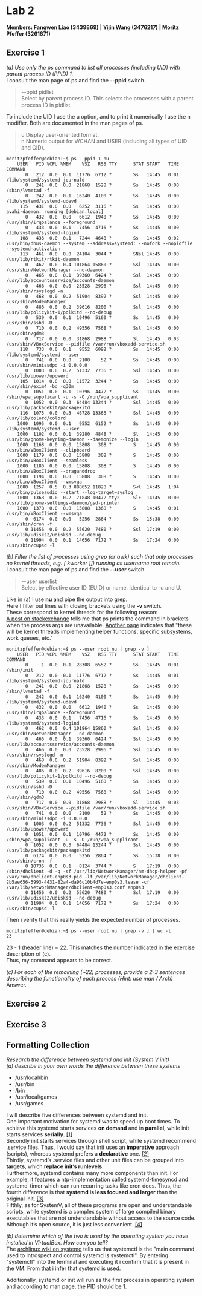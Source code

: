 # Lab 2

**Members: Fangwen Liao (3439869) | Yijin Wang (3476217) | Moritz Pfeffer (3261671)**

## Exercise 1

*(a) Use only the ps command to list all processes (including UID) with parent process ID (PPID) 1.*  
I consult the man page of ps and find the **--ppid** switch.
> --ppid pidlist  
> Select by parent process ID.  This selects the processes with a parent process ID in pidlist.

To include the UID I use the u option, and to print it numerically I use the n modifier.
Both are documented in the man pages of ps.
> u      Display user-oriented format.  
> n      Numeric output for WCHAN and USER (including all types of UID and GID).

```console
moritzpfeffer@debian:~$ ps --ppid 1 nu
    USER   PID %CPU %MEM    VSZ   RSS TTY      STAT START   TIME COMMAND
       0   212  0.0  0.1  11776  6712 ?        Ss   14:45   0:01 /lib/systemd/systemd-journald
       0   241  0.0  0.0  21868  1528 ?        Ss   14:45   0:00 /sbin/lvmetad -f
       0   242  0.0  0.1  16240  4100 ?        Ss   14:45   0:00 /lib/systemd/systemd-udevd
     115   431  0.0  0.0   6252  3116 ?        Ss   14:45   0:00 avahi-daemon: running [debian.local]
       0   432  0.0  0.0   6612  1940 ?        Ss   14:45   0:00 /usr/sbin/irqbalance --foreground
       0   433  0.0  0.1   7456  4716 ?        Ss   14:45   0:00 /lib/systemd/systemd-logind
     108   436  0.0  0.1   7244  4648 ?        Ss   14:45   0:02 /usr/bin/dbus-daemon --system --address=systemd: --nofork --nopidfile --systemd-activation
     113   461  0.0  0.0  24104  3044 ?        SNsl 14:45   0:00 /usr/lib/rtkit/rtkit-daemon
       0   462  0.0  0.4 101864 15860 ?        Ssl  14:45   0:00 /usr/sbin/NetworkManager --no-daemon
       0   465  0.0  0.1  39360  6424 ?        Ssl  14:45   0:00 /usr/lib/accountsservice/accounts-daemon
       0   466  0.0  0.0  23528  2996 ?        Ssl  14:45   0:00 /usr/sbin/rsyslogd -n
       0   468  0.0  0.2  51904  8392 ?        Ssl  14:45   0:00 /usr/sbin/ModemManager
       0   486  0.0  0.2  39616  8200 ?        Ssl  14:45   0:00 /usr/lib/policykit-1/polkitd --no-debug
       0   539  0.0  0.1  10496  5160 ?        Ss   14:45   0:00 /usr/sbin/sshd -D
       0   710  0.0  0.2  49556  7568 ?        Ssl  14:45   0:00 /usr/sbin/gdm3
       0   717  0.0  0.0  31868  2988 ?        Sl   14:45   0:03 /usr/sbin/VBoxService --pidfile /var/run/vboxadd-service.sh
     118   733  0.0  0.1   9552  6092 ?        Ss   14:45   0:00 /lib/systemd/systemd --user
       0   741  0.0  0.0   2100    52 ?        Ss   14:45   0:00 /usr/sbin/minissdpd -i 0.0.0.0
       0  1003  0.0  0.2  51332  7736 ?        Ssl  14:45   0:00 /usr/lib/upower/upowerd
     105  1014  0.0  0.0  11572  3244 ?        Ss   14:45   0:00 /usr/sbin/exim4 -bd -q30m
       0  1051  0.0  0.1  10796  4472 ?        Ss   14:45   0:00 /sbin/wpa_supplicant -u -s -O /run/wpa_supplicant
       0  1052  0.0  0.3  64484 13244 ?        Ssl  14:45   0:00 /usr/lib/packagekit/packagekitd
     116  1075  0.0  0.3  46728 13368 ?        Ssl  14:45   0:00 /usr/lib/colord/colord
    1000  1095  0.0  0.1   9552  6152 ?        Ss   14:45   0:00 /lib/systemd/systemd --user
    1000  1102  0.0  0.1  39280  4848 ?        Sl   14:45   0:00 /usr/bin/gnome-keyring-daemon --daemonize --login
    1000  1168  0.0  0.0  15808   308 ?        S    14:45   0:00 /usr/bin/VBoxClient --clipboard
    1000  1179  0.0  0.0  15808   308 ?        S    14:45   0:00 /usr/bin/VBoxClient --seamless
    1000  1186  0.0  0.0  15808   308 ?        S    14:45   0:00 /usr/bin/VBoxClient --draganddrop
    1000  1194  0.0  0.0  15808   308 ?        S    14:45   0:00 /usr/bin/VBoxClient --vmsvga
    1000  1257  0.5  0.3 888652 11828 ?        S<l  14:45   1:04 /usr/bin/pulseaudio --start --log-target=syslog
    1000  1368  0.0  0.2  71848 10472 tty2     Sl+  14:45   0:00 /usr/lib/gnome-settings-daemon/gsd-printer
    1000  1378  0.0  0.0  15808  1368 ?        S    14:45   0:01 /usr/bin/VBoxClient --vmsvga
       0  6174  0.0  0.0   5256  2864 ?        Ss   15:38   0:00 /usr/sbin/cron -f
       0 11456  0.0  0.2  55620  7480 ?        Ssl  17:19   0:00 /usr/lib/udisks2/udisksd --no-debug
       0 11994  0.0  0.1  14656  7172 ?        Ss   17:24   0:00 /usr/sbin/cupsd -l
```

*(b) Filter the list of processes using grep (or awk) such that only processes no kernel threads, e.g. [ kworker ]]) running as username root remain.*  
I consult the man page of ps and find the **--user** switch.
> --user userlist  
> Select by effective user ID (EUID) or name.  Identical to -u and U.

Like in (a) I use **nu** and pipe the output into grep.  
Here I filter out lines with closing brackets using the **-v** switch.  
These correspond to kernel threads for the following reason:  
[A post on stackexchange](https://unix.stackexchange.com/questions/22121/what-do-the-brackets-around-processes-mean) tells me that
ps prints the command in brackets when the process args are unavailable. [Another page](https://gtirloni.com/2017/12/ps-output-processes-with-brackets/) indicates that
"these will be kernel threads implementing helper functions, specific subsystems, work queues, etc."
<div style="page-break-after: always;"></div>

```console
moritzpfeffer@debian:~$ ps --user root nu | grep -v ]
    USER   PID %CPU %MEM    VSZ   RSS TTY      STAT START   TIME COMMAND
       0     1  0.0  0.1  28308  6552 ?        Ss   14:45   0:01 /sbin/init
       0   212  0.0  0.1  11776  6712 ?        Ss   14:45   0:01 /lib/systemd/systemd-journald
       0   241  0.0  0.0  21868  1528 ?        Ss   14:45   0:00 /sbin/lvmetad -f
       0   242  0.0  0.1  16240  4100 ?        Ss   14:45   0:00 /lib/systemd/systemd-udevd
       0   432  0.0  0.0   6612  1940 ?        Ss   14:45   0:00 /usr/sbin/irqbalance --foreground
       0   433  0.0  0.1   7456  4716 ?        Ss   14:45   0:00 /lib/systemd/systemd-logind
       0   462  0.0  0.4 101864 15860 ?        Ssl  14:45   0:00 /usr/sbin/NetworkManager --no-daemon
       0   465  0.0  0.1  39360  6424 ?        Ssl  14:45   0:00 /usr/lib/accountsservice/accounts-daemon
       0   466  0.0  0.0  23528  2996 ?        Ssl  14:45   0:00 /usr/sbin/rsyslogd -n
       0   468  0.0  0.2  51904  8392 ?        Ssl  14:45   0:00 /usr/sbin/ModemManager
       0   486  0.0  0.2  39616  8200 ?        Ssl  14:45   0:00 /usr/lib/policykit-1/polkitd --no-debug
       0   539  0.0  0.1  10496  5160 ?        Ss   14:45   0:00 /usr/sbin/sshd -D
       0   710  0.0  0.2  49556  7568 ?        Ssl  14:45   0:00 /usr/sbin/gdm3
       0   717  0.0  0.0  31868  2988 ?        Sl   14:45   0:03 /usr/sbin/VBoxService --pidfile /var/run/vboxadd-service.sh
       0   741  0.0  0.0   2100    52 ?        Ss   14:45   0:00 /usr/sbin/minissdpd -i 0.0.0.0
       0  1003  0.0  0.2  51332  7736 ?        Ssl  14:45   0:00 /usr/lib/upower/upowerd
       0  1051  0.0  0.1  10796  4472 ?        Ss   14:45   0:00 /sbin/wpa_supplicant -u -s -O /run/wpa_supplicant
       0  1052  0.0  0.3  64484 13244 ?        Ssl  14:45   0:00 /usr/lib/packagekit/packagekitd
       0  6174  0.0  0.0   5256  2864 ?        Ss   15:38   0:00 /usr/sbin/cron -f
       0 10735  0.0  0.1   8124  3744 ?        S    17:19   0:00 /sbin/dhclient -d -q -sf /usr/lib/NetworkManager/nm-dhcp-helper -pf /var/run/dhclient-enp0s3.pid -lf /var/lib/NetworkManager/dhclient-2b5ae656-5993-4431-82a4-da96c10b4d7e-enp0s3.lease -cf /var/lib/NetworkManager/dhclient-enp0s3.conf enp0s3
       0 11456  0.0  0.2  55620  7480 ?        Ssl  17:19   0:00 /usr/lib/udisks2/udisksd --no-debug
       0 11994  0.0  0.1  14656  7172 ?        Ss   17:24   0:00 /usr/sbin/cupsd -l
```

Then i verify that this really yields the expected number of processes.

```console
moritzpfeffer@debian:~$ ps --user root nu | grep -v ] | wc -l
23
```

23 - 1 (header line) = 22. This matches the number indicated in the exercise description of (c).  
Thus, my command appears to be correct.

*(c) For each of the remaining (~22) processes, provide a 2-3 sentences describing the functionality of each process (Hint: use man / Arch)*  
Answer.

## Exercise 2

## Exercise 3

## Formatting Collection

*Research the difference between systemd and init (System V init)  
(a) describe in your own words the difference between these systems*  

* /usr/local/bin
* /usr/bin
* /bin
* /usr/local/games
* /usr/games

I will describe five differences between systemd and init.  
One important motivation for systemd was to speed up boot times. To achieve this systemd starts services **on demand** and in **parallel**, while init starts services **serially**. [[1]](http://0pointer.de/blog/projects/systemd.html)  
Secondly init starts services through shell script, while systemd recommend .service files. Thus, I would say that init uses an **imperative** approach (scripts), whereas systemd prefers a **declarative** one. [[2]](https://danielmiessler.com/study/the-difference-between-system-v-and-systemd/)  
Thirdly, systemd’s .service files and other unit files can be grouped into **targets**, which **replace init’s runlevels**.  
Furthermore, systemd contains many more components than init. For example, it features a ntp-implementation called systemd-timesyncd and systemd-timer which can run recurring tasks like cron does.
Thus, the fourth difference is that **systemd is less focused and larger** than the original init. [[3]](https://lwn.net/Articles/804989/)  
Fifthly, as for SystemV, all of these programs are open and understandable scripts, while systemd is a complex system of large compiled binary executables that are not understandable without access to the source code. Although it’s open source, it is just less convenient. [[4]](https://link.springer.com/chapter/10.1007/978-1-4842-5455-4_13)

*(b) determine which of the two is used by the operating system you have installed in VirtualBox. How
can you tell?*  
The [archlinux wiki on systemd](https://wiki.archlinux.org/title/Systemd) tells us that systemctl is the "main command used to introspect and control systemd is systemctl".
By entering "systemctl" into the terminal and executing it i confirm that it is present in the VM. From that i infer that systemd is used.

Additionally, systemd or init will run as the first process in operating system and according to man page, the PID should be 1.
